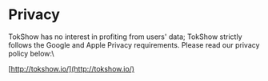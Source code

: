 # Privacy

TokShow has no interest in profiting from users' data; TokShow strictly follows the Google and Apple Privacy requirements. Please read our privacy policy below:\


[http://tokshow.io/](http://tokshow.io/)
